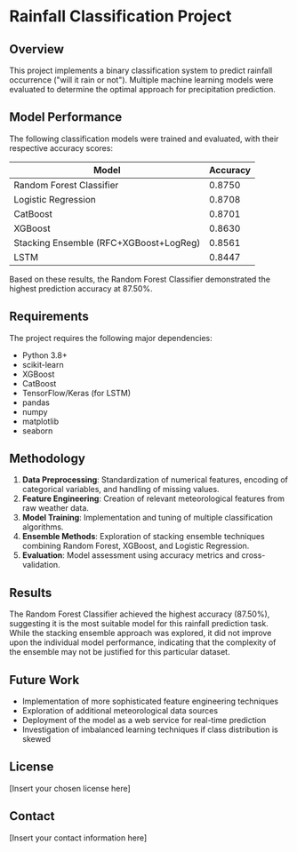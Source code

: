 # Rainfall Classification Project

## Overview
This project implements a binary classification system to predict rainfall occurrence ("will it rain or not"). Multiple machine learning models were evaluated to determine the optimal approach for precipitation prediction.

## Model Performance
The following classification models were trained and evaluated, with their respective accuracy scores:

| Model | Accuracy |
|-------|----------|
| Random Forest Classifier | 0.8750 |
| Logistic Regression | 0.8708 |
| CatBoost | 0.8701 |
| XGBoost | 0.8630 |
| Stacking Ensemble (RFC+XGBoost+LogReg) | 0.8561 |
| LSTM | 0.8447 |

Based on these results, the Random Forest Classifier demonstrated the highest prediction accuracy at 87.50%.

## Requirements
The project requires the following major dependencies:
- Python 3.8+
- scikit-learn
- XGBoost
- CatBoost
- TensorFlow/Keras (for LSTM)
- pandas
- numpy
- matplotlib
- seaborn

## Methodology
1. **Data Preprocessing**: Standardization of numerical features, encoding of categorical variables, and handling of missing values.
2. **Feature Engineering**: Creation of relevant meteorological features from raw weather data.
3. **Model Training**: Implementation and tuning of multiple classification algorithms.
4. **Ensemble Methods**: Exploration of stacking ensemble techniques combining Random Forest, XGBoost, and Logistic Regression.
5. **Evaluation**: Model assessment using accuracy metrics and cross-validation.

## Results
The Random Forest Classifier achieved the highest accuracy (87.50%), suggesting it is the most suitable model for this rainfall prediction task. While the stacking ensemble approach was explored, it did not improve upon the individual model performance, indicating that the complexity of the ensemble may not be justified for this particular dataset.

## Future Work
- Implementation of more sophisticated feature engineering techniques
- Exploration of additional meteorological data sources
- Deployment of the model as a web service for real-time prediction
- Investigation of imbalanced learning techniques if class distribution is skewed

## License
[Insert your chosen license here]

## Contact
[Insert your contact information here]
